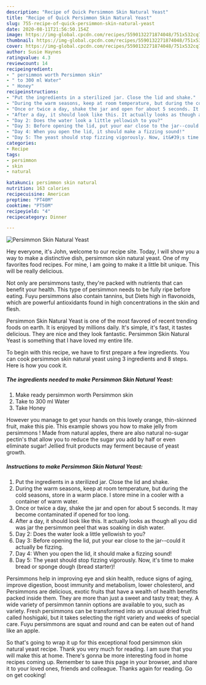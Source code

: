 ```yaml
---
description: "Recipe of Quick Persimmon Skin Natural Yeast"
title: "Recipe of Quick Persimmon Skin Natural Yeast"
slug: 755-recipe-of-quick-persimmon-skin-natural-yeast
date: 2020-08-11T21:56:50.154Z
image: https://img-global.cpcdn.com/recipes/5590132271874048/751x532cq70/persimmon-skin-natural-yeast-recipe-main-photo.jpg
thumbnail: https://img-global.cpcdn.com/recipes/5590132271874048/751x532cq70/persimmon-skin-natural-yeast-recipe-main-photo.jpg
cover: https://img-global.cpcdn.com/recipes/5590132271874048/751x532cq70/persimmon-skin-natural-yeast-recipe-main-photo.jpg
author: Susie Haynes
ratingvalue: 4.3
reviewcount: 14
recipeingredient:
- " persimmon worth Persimmon skin"
- " to 300 ml Water"
- " Honey"
recipeinstructions:
- "Put the ingredients in a sterilized jar. Close the lid and shake."
- "During the warm seasons, keep at room temperature, but during the cold seasons, store in a warm place. I store mine in a cooler with a container of warm water."
- "Once or twice a day, shake the jar and open for about 5 seconds. It may become contaminated if opened for too long."
- "After a day, it should look like this. It actually looks as though all you did was jar the persimmon peel that was soaking in dish water."
- "Day 2: Does the water look a little yellowish to you?"
- "Day 3: Before opening the lid, put your ear close to the jar--could it actually be fizzing."
- "Day 4: When you open the lid, it should make a fizzing sound!"
- "Day 5: The yeast should stop fizzing vigorously. Now, it&#39;s time to make bread or sponge dough (bread starter)!"
categories:
- Recipe
tags:
- persimmon
- skin
- natural

katakunci: persimmon skin natural 
nutrition: 163 calories
recipecuisine: American
preptime: "PT40M"
cooktime: "PT50M"
recipeyield: "4"
recipecategory: Dinner

---
```



![Persimmon Skin Natural Yeast](https://img-global.cpcdn.com/recipes/5590132271874048/751x532cq70/persimmon-skin-natural-yeast-recipe-main-photo.jpg)

Hey everyone, it's John, welcome to our recipe site. Today, I will show you a way to make a distinctive dish, persimmon skin natural yeast. One of my favorites food recipes. For mine, I am going to make it a little bit unique. This will be really delicious.

Not only are persimmons tasty, they&#39;re packed with nutrients that can benefit your health. This type of persimmon needs to be fully ripe before eating. Fuyu persimmons also contain tannins, but Diets high in flavonoids, which are powerful antioxidants found in high concentrations in the skin and flesh.

Persimmon Skin Natural Yeast is one of the most favored of recent trending foods on earth. It is enjoyed by millions daily. It's simple, it's fast, it tastes delicious. They are nice and they look fantastic. Persimmon Skin Natural Yeast is something that I have loved my entire life.


To begin with this recipe, we have to first prepare a few ingredients. You can cook persimmon skin natural yeast using 3 ingredients and 8 steps. Here is how you cook it.

<!--inarticleads1-->

##### The ingredients needed to make Persimmon Skin Natural Yeast:

1. Make ready  persimmon worth Persimmon skin
1. Take  to 300 ml Water
1. Take  Honey


However you manage to get your hands on this lovely orange, thin-skinned fruit, make this pie. This example shows you how to make jelly from persimmons ! Made from natural apples, there are also natural no-sugar pectin&#39;s that allow you to reduce the sugar you add by half or even eliminate sugar! Jellied fruit products may ferment because of yeast growth. 

<!--inarticleads2-->

##### Instructions to make Persimmon Skin Natural Yeast:

1. Put the ingredients in a sterilized jar. Close the lid and shake.
1. During the warm seasons, keep at room temperature, but during the cold seasons, store in a warm place. I store mine in a cooler with a container of warm water.
1. Once or twice a day, shake the jar and open for about 5 seconds. It may become contaminated if opened for too long.
1. After a day, it should look like this. It actually looks as though all you did was jar the persimmon peel that was soaking in dish water.
1. Day 2: Does the water look a little yellowish to you?
1. Day 3: Before opening the lid, put your ear close to the jar--could it actually be fizzing.
1. Day 4: When you open the lid, it should make a fizzing sound!
1. Day 5: The yeast should stop fizzing vigorously. Now, it&#39;s time to make bread or sponge dough (bread starter)!


Persimmons help in improving eye and skin health, reduce signs of aging, improve digestion, boost immunity and metabolism, lower cholesterol, and Persimmons are delicious, exotic fruits that have a wealth of health benefits packed inside them. They are more than just a sweet and tasty treat; they. A wide variety of persimmon tannin options are available to you, such as variety. Fresh persimmons can be transformed into an unusual dried fruit called hoshigaki, but it takes selecting the right variety and weeks of special care. Fuyu persimmons are squat and round and can be eaten out of hand like an apple. 

So that's going to wrap it up for this exceptional food persimmon skin natural yeast recipe. Thank you very much for reading. I am sure that you will make this at home. There's gonna be more interesting food in home recipes coming up. Remember to save this page in your browser, and share it to your loved ones, friends and colleague. Thanks again for reading. Go on get cooking!
